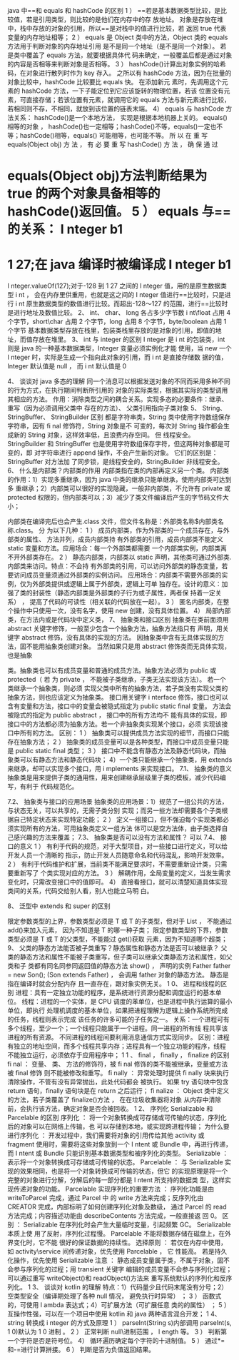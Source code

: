 java 中==和 equals 和 hashCode 的区别
1 ）
==若是基本数据类型比较，是比较值，若是引用类型，则比较的是他们在内存中的存
放地址。
对象是存放在堆中，栈中存放的对象的引用，所以==是对栈中的值进行比较，若
返回
true
代表变量的内存地址相等；
2
）
equals
是
Object
类中的方法，Object
类的
equals
方法用于判断对象的内存地址引用
是不是同一个地址（是不是同一个对象）。
若是类中覆盖了
equals
方法，就要根据具体代
码来确定，一般覆盖后都是通过对象的内容是否相等来判断对象是否相等。
3
）
hashCode()计算出对象实例的哈希码，在对象进行散列时作为
key
存入。
之所以有
hashCode
方法，因为在批量的对象比较中，hashCode
比较要比
equals
快。
在添加新元
素时，先调用这个元素的
hashCode
方法，一下子能定位到它应该旋转的物理位置，若该
位置没有元素，可直接存储；若该位置有元素，就调用它的
equals
方法与新元素进行比较，
若相同则不存，不相同，就放到该位置的链表末端。
4）
equals
与
hashCode
方法关系：
hashCode()是一个本地方法，
实现是根据本地机器上关的。
equals()相等的对象
，
hashCode()也一定相等；hashCode()不等，equals()一定也不等；hashCode()相等，equals()
可能相等，也可能不等。
所
以
在
重
写
equals(Object
obj)
方
法
，
有
必
要
重
写
hashCode()
方
法
，
确
保
通
过

equals(Object
obj)方法判断结果为
true
的两个对象具备相等的
hashCode()返回值。
5
）
equals
与==的关系：
I
nteger
b1
=
1
27;在
java
编译时被编译成
I
nteger
b1
=
I
nteger.valueOf(127);对于-128
到
1
27
之间的
I
nteger
值，用的是原生数据类型
i
nt
，
会在内存里供重用，也就是这之间的
I
nteger
值进行==比较时，只是进行
i
nt
原生数据类型的数值进行比较。而超出-128〜127
的范围，进行==比较时是进行地址及数值比较。
2、
int、
char、
long
各占多少字节数
i
nt\float
占用
4
个字节，short\char
占用
2
个字节，long
占用
8
个字节，byte/boolean
占用
1
个字节
基本数据类型存放在栈里，包装类栈里存放的是对象的引用，即值的地址，而值存放在堆里。
3、
int
与
integer
的区别
I
nteger
是
i
nt
的包装类，int
则是
java
的一种基本数据类型，Integer
变量必须实例化才能
使用，当
new
一个
I
nteger
时，实际是生成一个指向此对象的引用，而
i
nt
是直接存储数
据的值，Integer
默认值是
null
，
而
i
nt
默认值是
0

4、
谈谈对
java
多态的理解
同一个消息可以根据发送对象的不同而采用多种不同的行为方式，在执行期间判断所引用的
对象的实际类型，根据其实际的类型调用其相应的方法。
作用：消除类型之间的耦合关系。实现多态的必要条件：继承、重写（因为必须调用父类中
存在的方法）、
父类引用指向子类对象
5、
String、
StringBuffer、
StringBuilder
区别
都是字符串类，String
类中使用字符数组保存字符串，因有
fi
nal
修饰符，String
对象是不
可变的，每次对
String
操作都会生成新的
String
对象，这样效率低，且浪费内存空间。
但
线程安全。
StringBuilder
和
StringBuffer
也是使用字符数组保存字符，但这两种对象都是可变的，即
对字符串进行
append
操作，不会产生新的对象。
它们的区别是：StringBuffer
对方法加
了同步锁，是线程安全的，StringBuilder
非线程安全。
6、
什么是内部类？内部类的作用
内部类指在类的内部再定义另一个类。
内部类的作用：1）实现多重继承，因为
java
中类的继承只能单继承，使用内部类可达到多
重继承；2）内部类可以很好的实现隐藏，一般非内部类，不允许有
private
或
protected
权限的，但内部类可以；3）减少了类文件编译后产生的字节码文件大小；

内部类在编译完后也会产生.class
文件，但文件名称是：外部类名称$内部类名称.class。
分
为以下几种：
1
）
成员内部类，作为外部类的一个成员存在，与外部类的属性、
方法并列，成员内部类持
有外部类的引用，成员内部类不能定义
static
变量和方法。应用场合：每一个外部类都需要
一个内部类实例，内部类离不开外部类存在。
2
）
静态内部类，内部类以
static
声明，其他类可通过外部类.内部类来访问。特点：不会持
有外部类的引用，可以访问外部类的静态变量，若要访问成员变量须通过外部类的实例访问。
应用场合：内部类不需要外部类的实例，仅为外部类提供或逻辑上属于外部类，逻辑上可单
独存在。设计的意义：加强了类的封装性（静态内部类是外部类的子行为或子属性，两者保
持着一定关系）
，
提高了代码的可读性（相关联的代码放在一起）。
3
）
匿名内部类，在整个操作中只使用一次，没有名字，使用
new
创建，没有具体位置。
4）
局部内部类，在方法内或是代码块中定义类，
7、
抽象类和接口区别
抽象类在类前面须用
abstract
关键字修饰，一般至少包含一个抽象方法，抽象方法指只有
声明，用关键字
abstract
修饰，没有具体的实现的方法。
因抽象类中含有无具体实现的方
法，固不能用抽象类创建对象。
当然如果只是用
abstract
修饰类而无具体实现，也是抽象

类。抽象类也可以有成员变量和普通的成员方法。抽象方法必须为
public
或
protected（
若
为
private
，
不能被子类继承，子类无法实现该方法）。
若一个类继承一个抽象类，则必须
实现父类中所有的抽象方法，若子类没有实现父类的抽象方法，则也应该定义为抽象类。
接口用关键字
i
nterface
修饰，接口也可以含有变量和方法，接口中的变量会被隐式指定为
public
static
final
变量。
方法会被隐式的指定为
public
abstract
，
接口中的所有方法均不
能有具体的实现，即接口中的方法都必须为抽象方法。若一个非抽象类实现某个接口，必须
实现该接口中所有的方法。
区别：
1
）
抽象类可以提供成员方法实现的细节，而接口只能存在抽象方法；
2
）
抽象类的成员变量可以是各种类型，而接口中成员变量只能是
public
static
final
类型；
3
）
接口中不能含有静态方法及静态代码块，而抽象类可以有静态方法和静态代码块；
4）一个类只能继承一个抽象类，用
extends
来继承，却可以实现多个接口，用
i
mplements
来实现接口。
7.1、
抽象类的意义
抽象类是用来提供子类的通用性，用来创建继承层级里子类的模板，减少代码编写，有利于
代码规范化。

7.2、
抽象类与接口的应用场景
抽象类的应用场景：1）规范了一组公共的方法，与状态无关，可以共享的，无需子类分别
实现；而另一些方法却需要各个子类根据自己特定状态来实现特定功能；
2
）
定义一组接口，但不强迫每个实现类都必须实现所有的方法，可用抽象类定义一组方法
体可以是空方法体，由子类选择自己感兴趣的方法来覆盖；
7.3、
抽象类是否可以没有方法和属性？
可以
7.4、
接口的意义
1
）
有利于代码的规范，对于大型项目，对一些接口进行定义，可以给开发人员一个清晰的
指示，防止开发人员随意命名和代码混乱，影响开发效率。
2
）
有利于代码维护和扩展，当前类不能满足要求时，不需要重新设计类，只需要重新写了
个类实现对应的方法。
3
）
解耦作用，全局变量的定义，当发生需求变化时，只需改变接口中的值即可。
4）
直接看接口，就可以清楚知道具体实现类间的关系，代码交给别人看，别人也能立马明
白。

8、
泛型中
extends
和
super
的区别
<?
extends
T>限定参数类型的上界，参数类型必须是
T
或
T
的子类型，但对于
List<?
extends
T>
，
不能通过
add()来加入元素，
因为不知道<?
extends
T>是
T
的哪一种子类；
<?
super
T>限定参数类型的下界，参数类型必须是
T
或
T
的父类型，不能能过
get()获取
元素，因为不知道哪个超类；
9、
父类的静态方法能否被子类重写？静态属性和静态方法是否可以被继承？
父类的静态方法和属性不能被子类重写，但子类可以继承父类静态方法和属性，如父类和子
类都有同名同参同返回值的静态方法
show()
，
声明的实例
Father
father
=
new
Son();
(Son
extends
Father)
，
会调用
father
对象的静态方法。
静态是指在编译时就会分配内存
且一直存在，跟对象实例无关。
1
0、
进程和线程的区别
进程：具有一定独立功能的程序，是系统进行资源分配和调度运行的基本单位。
线程：进程的一个实体，是
CPU
调度的苯单位，也是进程中执行运算的最小单位，即执行
处理机调度的基本单位，如果把进程理解为逻辑上操作系统所完成的任务，线程则表示完成
该任务的许多可能的子任务之一。
关系：一个进程可有多个线程，至少一个；一个线程只能属于一个进程。同一进程的所有线

程共享该进程的所有资源。
不同进程的线程间要利用消息通信方式实现同步。
区别：进程有独立的地址空间，而多个线程共享内存；进程具有一个独立功能的程序，线程
不能独立运行，必须依存于应用程序中；
1
1
、
final
，
finally
，
finalize
的区别
fi
nal
：
变量、
类、
方法的修饰符，被
fi
nal
修饰的类不能被继承，变量或方法被
final
修饰
则不能被修改和重写。
fi
nally
：
异常处理时提供
fi
nally
块来执行清除操作，不管有没有异常抛出，此处代码都会
被执行。
如果
try
语句块中包含
return
语句，finally
语句块是在
return
之后运行；
fi
nalize
：
Object
类中定义的方法，若子类覆盖了
finalize()方法
，
在在垃圾收集器将对象
从内存中清除前，会执行该方法，确定对象是否会被回收。
1
2、
序列化
Serializable
和
Parcelable
的区别
序列化
：
将一个对象转换成可存储或可传输的状态，序列化后的对象可以在网络上传输，也
可以存储到本地，或实现跨进程传输；
为什么要进行序列化
：
开发过程中，我们需要将对象的引用传给其他
activity
或
fragment
使用时，需要将这些对象放到一个
I
ntent
或
Bundle
中，再进行传递，而
I
ntent
或
Bundle
只能识别基本数据类型和被序列化的类型。

Serializable
：
表示将一个对象转换成可存储或可传输的状态。
Parcelable
：
与
Serializable
实现的效果相同，也是将一个对象转换成可传输的状态，但它
的实现原理是将一个完整的对象进行分解，分解后的每一部分都是
I
ntent
所支持的数据类
型，这样实现传递对象的功能。
Parcelable
实现序列化的重要方法
：
序列化功能是由
writeToParcel
完成，通过
Parcel
中
的
write
方法来完成；反序列化由
CREATOR
完成，内部标明了如何创建序列化对象及数级，
通过
Parcel
的
read
方法完成；内容描述功能由
describeContents
方法完成，一般直接返
回
0。
区别
：
Serializable
在序列化时会产生大量临时变量，引起频繁
GC。
Serializable
本质上使
用了反射，序列化过程慢。
Parcelable
不能将数据存储在磁盘上，在外界变化时，它不能
很好的保证数据的持续性。
选择原则
：
若仅在内存中使用，如
activity\service
间传递对象，优先使用
Parcelable
，
它
性能高。
若是持久化操作，优先使用
Serializable
注意
：
静态成员变量属于类，不属于对象，固不会参与序列化的过程；用
transient
关键字
编辑的成员变量不会参与序列化过程；可以通过重写
writeObject()和
readObject()方法来
重写系统默认的序列化和反序列化。

1
3、
谈谈对
kotlin
的理解
特点：1）代码量少且代码末尾没有分号；2）空类型安全（编译期处理了各种
null
情况，
避免执行时异常）
；
3
）
函数式的，可使用
l
ambda
表达式；4）可扩展方法（可扩展任意
类的的属性）
；
5
）
互操作性强，可以在一个项目中使用
kotlin
和
java
两种语言混合开发；
1
4、
string
转换成
i
nteger
的方式及原理
1
）
parseInt(String
s)内部调用
parseInt(s,
1
0)默认为
1
0
进制
。
2
）
正常判断
null\进制范围
，
l
ength
等。
3
）
判断第一个字符是否是符号位。
4）
循环遍历确定每个字符的十进制值。
5
）
通过*=和-=进行计算拼接。
6
）
判断是否为负值返回结果。
